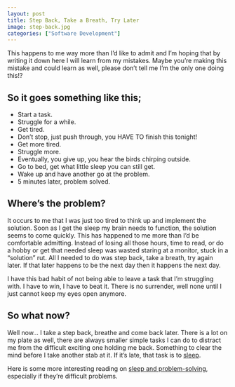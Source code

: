 ```yaml
---
layout: post
title: Step Back, Take a Breath, Try Later
image: step-back.jpg
categories: ["Software Development"]
---
```


<p class="intro"><span class="dropcap">T</span>his happens to me way more than I’d like to admit and I’m hoping that by writing it down here I will learn from my mistakes. Maybe you’re making this mistake and could learn as well, please don’t tell me I’m the only one doing this!?</p>

## So it goes something like this;

* Start a task.
* Struggle for a while.
* Get tired.
* Don’t stop, just push through, you HAVE TO finish this tonight!
* Get more tired.
* Struggle more.
* Eventually, you give up, you hear the birds chirping outside.
* Go to bed, get what little sleep you can still get.
* Wake up and have another go at the problem.
* 5 minutes later, problem solved.

## Where’s the problem?

It occurs to me that I was just too tired to think up and implement the solution. Soon as I get the sleep my brain needs to function, the solution seems to come quickly. This has happened to me more than I’d be comfortable admitting. Instead of losing all those hours, time to read, or do a hobby or get that needed sleep was wasted staring at a monitor, stuck in a “solution” rut. All I needed to do was step back, take a breath, try again later. If that later happens to be the next day then it happens the next day.

I have this bad habit of not being able to leave a task that I’m struggling with. I have to win, I have to beat it. There is no surrender, well none until I just cannot keep my eyes open anymore.

## So what now?

Well now… I take a step back, breathe and come back later. There is a lot on my plate as well, there are always smaller simple tasks I can do to distract me from the difficult exciting one holding me back. Something to clear the mind before I take another stab at it. If it’s late, that task is to [sleep](https://www.ideasforleaders.com/ideas/the-importance-of-sleep-for-work).

Here is some more interesting reading on [sleep and problem-solving](https://link.springer.com/article/10.3758%2Fs13421-012-0256-7), especially if they’re difficult problems.

